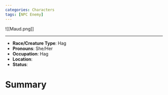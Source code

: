 ```yaml
---
categories: Characters
tags: [NPC Enemy]
---
```


![[Maud.png]]

---

- **Race/Creature Type**: Hag
- **Pronouns**:  She/Her
- **Occupation**: Hag
- **Location**: 
- **Status**:

# Summary
